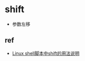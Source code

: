 
# shift

+ 参数左移

## ref

+ [Linux shell脚本中shift的用法说明](https://blog.csdn.net/zhu_xun/article/details/24796235)